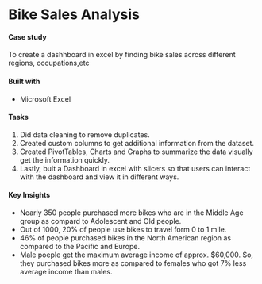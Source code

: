 # Bike Sales Analysis

#### Case study
To create a dashhboard in excel by finding bike sales across different regions, occupations,etc

#### Built with
- Microsoft Excel

#### Tasks
1. Did data cleaning to remove duplicates.
2. Created custom columns to get additional information from the dataset.
3. Created PivotTables, Charts and Graphs to summarize the data visually get the information quickly.
4. Lastly, bult a Dashboard in excel with slicers so that users can interact with the dashboard and view it in different ways.

#### Key Insights
- Nearly 350 people purchased more bikes who are in the Middle Age group as compard to Adolescent and Old people.
- Out of 1000, 20% of people use bikes to travel form 0 to 1 mile.
- 46% of people purchased bikes in the North American region as compared to the Pacific and Europe.
- Male poeple get the maximum average income of approx. $60,000. So, they purchased bikes more as compared to females who got 7% less average income than males.
